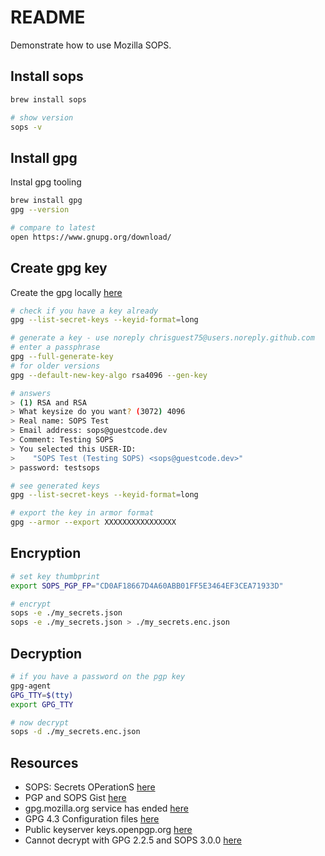 # README

Demonstrate how to use Mozilla SOPS.  

## Install sops

```sh
brew install sops

# show version
sops -v  
```

## Install gpg

Instal gpg tooling

```sh
brew install gpg            
gpg --version       

# compare to latest
open https://www.gnupg.org/download/
```

## Create gpg key

Create the gpg locally [here](https://docs.github.com/en/authentication/managing-commit-signature-verification/generating-a-new-gpg-key)

```sh
# check if you have a key already
gpg --list-secret-keys --keyid-format=long  

# generate a key - use noreply chrisguest75@users.noreply.github.com
# enter a passphrase
gpg --full-generate-key         
# for older versions
gpg --default-new-key-algo rsa4096 --gen-key

# answers
> (1) RSA and RSA
> What keysize do you want? (3072) 4096
> Real name: SOPS Test
> Email address: sops@guestcode.dev
> Comment: Testing SOPS
> You selected this USER-ID:
>    "SOPS Test (Testing SOPS) <sops@guestcode.dev>"
> password: testsops

# see generated keys
gpg --list-secret-keys --keyid-format=long  

# export the key in armor format
gpg --armor --export XXXXXXXXXXXXXXXX
```

## Encryption

```sh
# set key thumbprint
export SOPS_PGP_FP="CD0AF18667D4A60ABB01FF5E3464EF3CEA71933D" 

# encrypt
sops -e ./my_secrets.json  
sops -e ./my_secrets.json > ./my_secrets.enc.json    
```

## Decryption

```sh
# if you have a password on the pgp key
gpg-agent
GPG_TTY=$(tty)                                     
export GPG_TTY

# now decrypt
sops -d ./my_secrets.enc.json  
```

## Resources

* SOPS: Secrets OPerationS [here](https://github.com/mozilla/sops)
* PGP and SOPS Gist [here](https://gist.github.com/twolfson/01d515258eef8bdbda4f)
* gpg.mozilla.org service has ended [here](https://gpg.mozilla.org/)
* GPG 4.3 Configuration files [here](https://www.gnupg.org/documentation/manuals/gnupg/GPG-Configuration.html)
* Public keyserver keys.openpgp.org [here](https://keys.openpgp.org/)
* Cannot decrypt with GPG 2.2.5 and SOPS 3.0.0 [here](https://github.com/mozilla/sops/issues/304) 